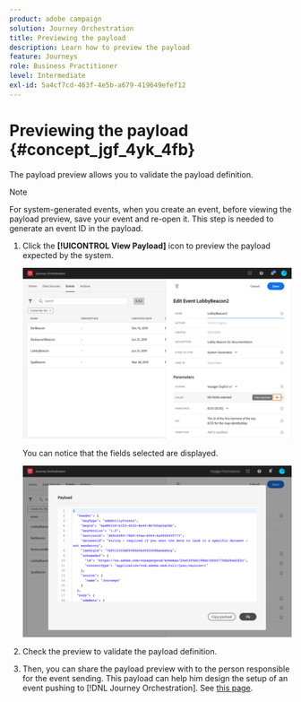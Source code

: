 ```yaml
---
product: adobe campaign
solution: Journey Orchestration
title: Previewing the payload
description: Learn how to preview the payload
feature: Journeys
role: Business Practitioner
level: Intermediate
exl-id: 5a4cf7cd-463f-4e5b-a679-419649efef12
---
```

# Previewing the payload {#concept_jgf_4yk_4fb}

The payload preview allows you to validate the payload definition.

>[!NOTE]
>
>For system-generated events, when you create an event, before viewing the payload preview, save your event and re-open it. This step is needed to generate an event ID in the payload.

1. Click the **[!UICONTROL View Payload]** icon to preview the payload expected by the system.

    ![](../assets/journey13.png)

    You can notice that the fields selected are displayed.

    ![](../assets/journey14.png)

1. Check the preview to validate the payload definition.

1. Then, you can share the payload preview with to the person responsible for the event sending. This payload can help him design the setup of an event pushing to [!DNL Journey Orchestration]. See [this page](../event/additional-steps-to-send-events-to-journey-orchestration.md).
